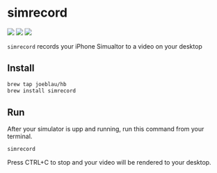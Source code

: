 # simrecord

[![](https://img.shields.io/badge/platform-macOS-brightgreen.svg?style=flat-square)](https://www.apple.com/macos/) [![](https://img.shields.io/github/downloads/joeblau/simrecord/total.svg?style=flat-square)](https://github.com/joeblau/simrecord/releases) [![](https://img.shields.io/github/license/joeblau/simrecord.svg?style=flat-square)](https://github.com/joeblau/simrecord/blob/master/LICENSE)


`simrecord` records your iPhone Simualtor to a video on your desktop

## Install

```bash
brew tap joeblau/hb
brew install simrecord
```


## Run

After your simulator is upp and running, run this command from your terminal.

```bash
simrecord
```

Press CTRL+C to stop and your video will be rendered to your desktop.